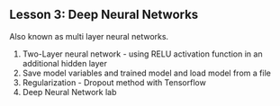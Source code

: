 ## Lesson 3: Deep Neural Networks

Also known as multi layer neural networks.

1. Two-Layer neural network - using RELU activation function in an additional hidden layer
2. Save model variables and trained model and load model from a file
2. Regularization - Dropout method with Tensorflow
3. Deep Neural Network lab
